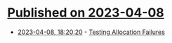 # [Published on 2023-04-08](index.md)

* [2023-04-08, 18:20:20](https://lobste.rs/s/l99vc3/testing_allocation_failures) - [Testing Allocation Failures](http://www.inspirel.com/articles/Testing_Allocation_Failures.html)
